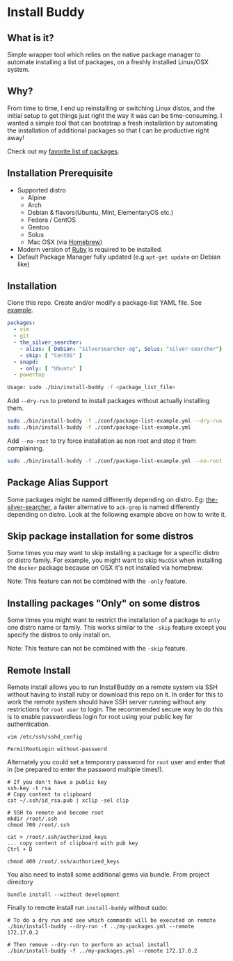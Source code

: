 # Install Buddy

## What is it?
Simple wrapper tool which relies on the native package manager to automate installing a list of packages, on a freshly installed Linux/OSX system.

## Why?
From time to time, I end up reinstalling or switching Linux distos, and the initial setup to get things just right the way it was can be time-consuming. I wanted a simple tool that can bootstrap a fresh installation by automating the installation of additional packages so that I can be productive right away!

Check out my [favorite list of packages](https://github.com/geekaholic/mydotfiles/blob/master/my-packages.yml).

## Installation Prerequisite
* Supported distro
  - Alpine
  - Arch
  - Debian & flavors(Ubuntu, Mint, ElementaryOS etc.)
  - Fedora / CentOS
  - Gentoo
  - Solus
  - Mac OSX (via [Homebrew](https://brew.sh))
* Modern version of [Ruby](https://www.ruby-lang.org/en/documentation/installation/) is required to be installed.
* Default Package Manager fully updated (e.g `apt-get update` on Debian like)

## Installation
Clone this repo. Create and/or modify a package-list YAML file. See [example](https://github.com/geekaholic/install-buddy/blob/master/conf/package-list-example.yml).

```yaml
packages:
  - vim
  - git
  - the_silver_searcher:
    - alias: { Debian: "silversearcher-ag", Solus: "silver-searcher"}
    - skip: [ "CentOS" ]
  - snapd:
    - only: [ "Ubuntu" ]
  - powertop
```

```bash
Usage: sudo ./bin/install-buddy -f <package_list_file>
```

Add `--dry-run` to pretend to install packages without actually installing them.

```bash
sudo ./bin/install-buddy -f ./conf/package-list-example.yml --dry-run
sudo ./bin/install-buddy -f ./conf/package-list-example.yml
```

Add `--no-root` to try force installation as non root and stop it from complaining.

```bash
sudo ./bin/install-buddy -f ./conf/package-list-example.yml --no-root
```

## Package Alias Support
Some packages might be named differently depending on distro.
Eg: [the-silver-searcher](https://github.com/ggreer/the_silver_searcher), a faster alternative to `ack-grep` is named differently depending on distro. Look at the following example above on how to write it.

## Skip package installation for some distros
Some times you may want to skip installing a package for a specific distro or distro family. For example, you might want to skip `MacOSX` when installing the `docker` package because on OSX it's not installed via homebrew.

Note: This feature can not be combined with the `-only` feature.

## Installing packages "Only" on some distros
Some times you might want to restrict the installation of a package to `only` one distro name or family. This works similar to the `-skip` feature except you specify the distros to only install on.

Note: This feature can not be combined with the `-skip` feature.

## Remote Install
Remote install allows you to run InstallBuddy on a remote system via SSH without having to install ruby or download this repo on it. In order for this to work the remote system should have SSH server running without any restrictions for `root user` to login. The recommended secure way to do this is to enable passwordless login for root using your public key for authentication.

```
vim /etc/ssh/sshd_config

PermitRootLogin without-password
```

Alternately you could set a temporary password for `root` user and enter that in (be prepared to enter the password multiple times!).

```
# If you don't have a public key
ssh-key -t rsa
# Copy content to clipboard
cat ~/.ssh/id_rsa.pub | xclip -sel clip

# SSH to remote and become root
mkdir /root/.ssh
chmod 700 /root/.ssh

cat > /root/.ssh/authorized_keys
... copy content of clipboard with pub key
Ctrl + D

chmod 400 /root/.ssh/authorized_keys
```

You also need to install some additional gems via bundle. From project directory

```
bundle install --without development

```

Finally to remote install run `install-buddy` without sudo: 

```
# To do a dry run and see which commands will be executed on remote
./bin/install-buddy --dry-run -f ../my-packages.yml --remote 172.17.0.2

# Then remove --dry-run to perform an actual install
./bin/install-buddy -f ../my-packages.yml --remote 172.17.0.2
```
